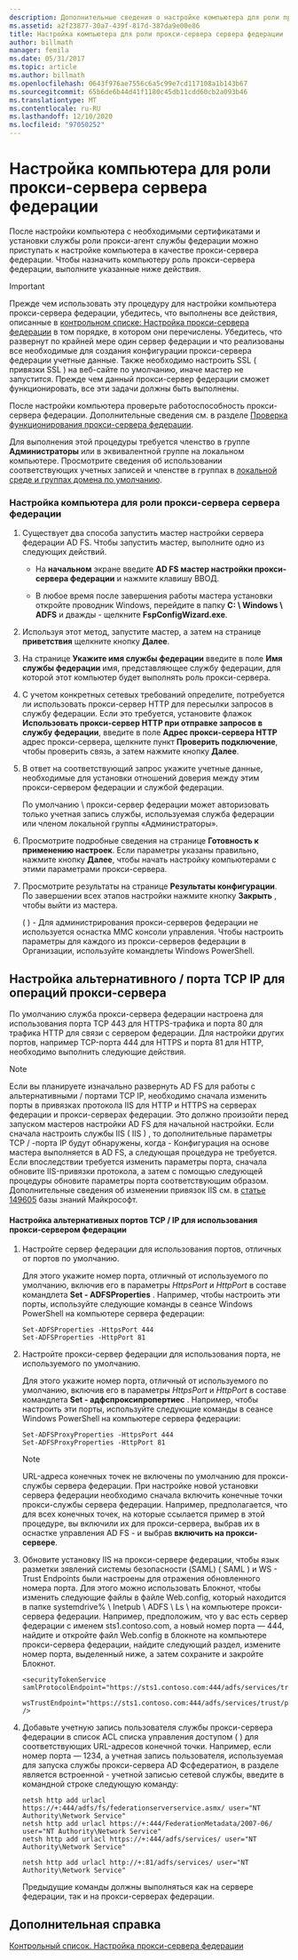 ```yaml
---
description: Дополнительные сведения о настройке компьютера для роли прокси-сервера федерации
ms.assetid: a2f23877-30a7-439f-817d-387da9e00e86
title: Настройка компьютера для роли прокси-сервера сервера федерации
author: billmath
manager: femila
ms.date: 05/31/2017
ms.topic: article
ms.author: billmath
ms.openlocfilehash: 0643f976ae7556c6a5c99e7cd117108a1b143b67
ms.sourcegitcommit: 65b6de6b44d41f1180c45db11cdd60cb2a093b46
ms.translationtype: MT
ms.contentlocale: ru-RU
ms.lasthandoff: 12/10/2020
ms.locfileid: "97050252"
---
```

# <a name="configure-a-computer-for-the-federation-server-proxy-role"></a>Настройка компьютера для роли прокси-сервера сервера федерации

После настройки компьютера с необходимыми сертификатами и установки службы роли прокси-агент службы федерации можно приступать к настройке компьютера в качестве прокси-сервера федерации. Чтобы назначить компьютеру роль прокси-сервера федерации, выполните указанные ниже действия.

> [!IMPORTANT]
> Прежде чем использовать эту процедуру для настройки компьютера прокси-сервера федерации, убедитесь, что выполнены все действия, описанные в [контрольном списке: Настройка прокси-сервера федерации](Checklist--Setting-Up-a-Federation-Server-Proxy.md) в том порядке, в котором они перечислены. Убедитесь, что развернут по крайней мере один сервер федерации и что реализованы все необходимые для создания конфигурации прокси-сервера федерации учетные данные. Также необходимо настроить SSL \( привязки SSL \) на веб-сайте по умолчанию, иначе мастер не запустится. Прежде чем данный прокси-сервер федерации сможет функционировать, все эти задачи должны быть выполнены.

После настройки компьютера проверьте работоспособность прокси-сервера федерации. Дополнительные сведения см. в разделе [Проверка функционирования прокси-сервера федерации](Verify-That-a-Federation-Server-Proxy-Is-Operational.md).

Для выполнения этой процедуры требуется членство в группе **Администраторы** или в эквивалентной группе на локальном компьютере.  Просмотрите сведения об использовании соответствующих учетных записей и членстве в группах в [локальной среде и группах домена по умолчанию](https://go.microsoft.com/fwlink/?LinkId=83477).

### <a name="to-configure-a-computer-for-the-federation-server-proxy-role"></a>Настройка компьютера для роли прокси-сервера сервера федерации

1.  Существует два способа запустить мастер настройки сервера федерации AD FS. Чтобы запустить мастер, выполните одно из следующих действий.

    -   На **начальном** экране введите **AD FS мастер настройки прокси-сервера федерации** и нажмите клавишу ВВОД.

    -   В любое время после завершения работы мастера установки откройте проводник Windows, перейдите в папку **C: \\ Windows \\ ADFS** и дважды \- щелкните **FspConfigWizard.exe**.

2.  Используя этот метод, запустите мастер, а затем на странице **приветствия** щелкните кнопку **Далее**.

3.  На странице **Укажите имя службы федерации** введите в поле **Имя службы федерации** имя, представляющее службу федерации, для которой этот компьютер будет выполнять роль прокси-сервера.

4.  С учетом конкретных сетевых требований определите, потребуется ли использовать прокси-сервер HTTP для пересылки запросов в службу федерации. Если это требуется, установите флажок **Использовать прокси-сервер HTTP при отправке запросов в службу федерации**, введите в поле **Адрес прокси-сервера HTTP** адрес прокси-сервера, щелкните пункт **Проверить подключение**, чтобы проверить связь, а затем нажмите кнопку **Далее**.

5.  В ответ на соответствующий запрос укажите учетные данные, необходимые для установки отношений доверия между этим прокси-сервером федерации и службой федерации.

    По умолчанию \\ прокси-сервер федерации может авторизовать только учетная запись службы, используемая служба федерации или членом локальной группы «Администраторы».

6.  Просмотрите подробные сведения на странице **Готовность к применению настроек**. Если параметры указаны правильно, нажмите кнопку **Далее**, чтобы начать настройку компьютерами с этими параметрами прокси-сервера.

7.  Просмотрите результаты на странице **Результаты конфигурации**. По завершении всех этапов настройки нажмите кнопку **Закрыть**  , чтобы выйти из мастера.

    \( \) \- Для администрирования прокси-серверов федерации не используется оснастка MMC консоли управления. Чтобы настроить параметры для каждого из прокси-серверов федерации в Организации, используйте командлеты Windows PowerShell.

## <a name="configuring-an-alternate-tcpip-port-for-proxy-operations"></a>Настройка альтернативного \/ порта TCP IP для операций прокси-сервера
По умолчанию служба прокси-сервера федерации настроена для использования порта TCP 443 для HTTPS-трафика и порта 80 для трафика HTTP для связи с сервером федерации. Для настройки других портов, например TCP-порта 444 для HTTPS и порта 81 для HTTP, необходимо выполнить следующие действия.

> [!NOTE]
> Если вы планируете изначально развернуть AD FS для работы с альтернативными \/ портами TCP IP, необходимо сначала изменить порты в привязках протокола IIS для HTTP и HTTPS на серверах федерации и прокси-серверах федерации. Это должно произойти перед запуском мастеров настройки AD FS для начальной настройки. Если сначала настроить службы IIS \( IIS \) , то дополнительные параметры TCP \/ -порта IP будут обнаружены, когда \- Конфигурация на основе мастера выполняется в AD FS, а следующая процедура не требуется. Если впоследствии требуется изменить параметры порта, сначала обновите IIS-привязки протокола, а затем с помощью следующей процедуры обновите параметры порта соответствующим образом. Дополнительные сведения об изменении привязок IIS см. в [статье 149605](https://go.microsoft.com/fwlink/?LinkId=190275) базы знаний Майкрософт.

#### <a name="to-configure-alternate-tcpip-ports-for-the-federation-server-proxy-to-use"></a>Настройка альтернативных портов TCP \/ IP для использования прокси-сервером федерации

1.  Настройте сервер федерации для использования портов, отличных от портов по умолчанию.

    Для этого укажите номер порта, отличный от используемого по умолчанию, включив его в параметры *HttpsPort* и *HttpPort* в составе командлета **Set \- ADFSProperties** . Например, чтобы настроить эти порты, используйте следующие команды в сеансе Windows PowerShell на компьютере сервера федерации:

    ```
    Set-ADFSProperties -HttpsPort 444
    Set-ADFSProperties -HttpPort 81
    ```

2.  Настройте прокси-сервер федерации для использования порта, не используемого по умолчанию.

    Для этого укажите номер порта, отличный от используемого по умолчанию, включив его в параметры *HttpsPort* и *HttpPort* в составе командлета **Set \- адфспроксипропертиес** . Например, чтобы настроить эти порты, используйте следующие команды в сеансе Windows PowerShell на компьютере сервера федерации:

    ```
    Set-ADFSProxyProperties -HttpsPort 444
    Set-ADFSProxyProperties -HttpPort 81
    ```

    > [!NOTE]
    > URL-адреса конечных точек не включены по умолчанию для прокси-службы сервера федерации. При настройке новой установки сервера федерации необходимо сначала включить конечные точки прокси-службы сервера федерации. Например, предполагается, что для всех конечных точек, на которые ссылается пример в этой процедуре, вы включили их для прокси-сервера, выбрав их в оснастке управления AD FS \- и выбрав **включить на прокси-сервере**.

3.  Обновите установку IIS на прокси-сервере федерации, чтобы язык разметки зявлений системы безопасности (SAML) \( SAML \) и WS \- Trust Endpoints были настроены для отражения обновленного номера порта. Для этого можно использовать Блокнот, чтобы изменить следующие файлы в файле Web.config, который находится в папке systemdrive% \\ Inetpub \\ ADFS \\ Ls \\ на компьютере прокси-сервера федерации. Например, предположим, что у вас есть сервер федерации с именем sts1.contoso.com, а новый номер порта — 444, найдите и откройте файл Web.config в блокноте на компьютере прокси-сервера федерации, найдите следующий раздел, измените номер порта, выделенный ниже, а затем сохраните и закройте Блокнот.

    ```
    <securityTokenService samlProtocolEndpoint="https://sts1.contoso.com:444/adfs/services/trust/samlprotocol/proxycertificatetransport"
          wsTrustEndpoint="https://sts1.contoso.com:444/adfs/services/trust/proxycertificatetransport" />
    ```

4.  Добавьте учетную запись пользователя службы прокси-сервера федерации в список ACL списка управления доступом \( \) для соответствующих URL-адресов конечной точки. Например, если номер порта — 1234, а учетная запись пользователя, используемая для запуска службы прокси-сервера AD Фсфедератион, в разделе является встроенной \- учетной записью сетевой службы, введите в командной строке следующую команду:

    ```
    netsh http add urlacl https://+:444/adfs/fs/federationserverservice.asmx/ user="NT Authority\Network Service"
    netsh http add urlacl https://+:444/FederationMetadata/2007-06/ user="NT Authority\Network Service"
    netsh http add urlacl https://+:444/adfs/services/ user="NT Authority\Network Service"

    netsh http add urlacl http://+:81/adfs/services/ user="NT Authority\Network Service"
    ```

    Предыдущие команды должны выполняться как на сервере федерации, так и на прокси-серверах федерации.

## <a name="additional-references"></a>Дополнительная справка
[Контрольный список. Настройка прокси-сервера федерации](Checklist--Setting-Up-a-Federation-Server-Proxy.md)


